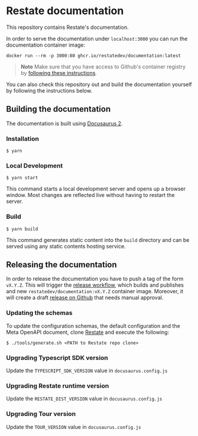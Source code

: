 # Restate documentation

This repository contains Restate's documentation.

In order to serve the documentation under `localhost:3000` you can run the documentation container image:

```shell
docker run --rm -p 3000:80 ghcr.io/restatedev/documentation:latest
```

> **Note**
> Make sure that you have access to Github's container registry by [following these instructions](https://github.com/restatedev/restate-dist#container-registry).

You can also check this repository out and build the documentation yourself by following the instructions below.

## Building the documentation

The documentation is built using [Docusaurus 2](https://docusaurus.io/).

### Installation

```
$ yarn
```

### Local Development

```
$ yarn start
```

This command starts a local development server and opens up a browser window. Most changes are reflected live without having to restart the server.

### Build

```
$ yarn build
```

This command generates static content into the `build` directory and can be served using any static contents hosting service.

## Releasing the documentation

In order to release the documentation you have to push a tag of the form `vX.Y.Z`.
This will trigger the [release workflow](.github/workflows/release.yml), which builds and publishes and new `restatedev/documentation:vX.Y.Z` container image.
Moreover, it will create a draft [release on Github](https://github.com/restatedev/documentation/releases) that needs manual approval.

### Updating the schemas

To update the configuration schemas, the default configuration and the Meta OpenAPI document,
clone [Restate](https://github.com/restatedev/restate/) and execute the following:

```shell
$ ./tools/generate.sh <PATH to Restate repo clone>
```

### Upgrading Typescript SDK version

Update the `TYPESCRIPT_SDK_VERSION` value in `docusaurus.config.js`

### Upgrading Restate runtime version

Update the `RESTATE_DIST_VERSION` value in `docusaurus.config.js`

### Upgrading Tour version

Update the `TOUR_VERSION` value in `docusaurus.config.js`

